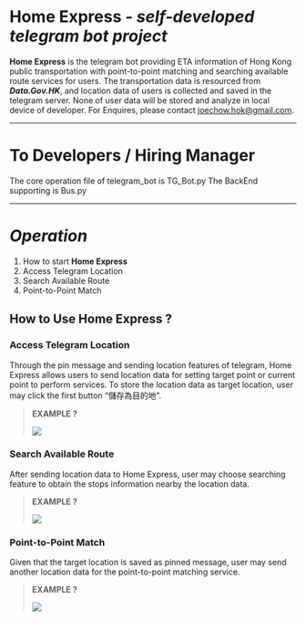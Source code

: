 # **Home Express** *- self-developed telegram bot project*
**Home Express** is the telegram bot providing ETA information of Hong Kong public transportation with point-to-point matching and searching available route services for users. The transportation data is resourced from ***Data.Gov.HK***, and location data of users is collected and saved in the telegram server. None of user data will be stored and analyze in local device of developer. For Enquires, please contact [joechow.hok@gmail.com](joechow.hok@gmail.com).
___
# **To Developers / Hiring Manager**
The core operation file of telegram_bot is TG_Bot.py
The BackEnd supporting is Bus.py 
___
# *Operation*
1. How to start **Home Express**
1. Access Telegram Location
1. Search Available Route
1. Point-to-Point Match

## How to Use **Home Express** ?
### Access Telegram Location

Through the pin message and sending location features of telegram, Home Express allows users to send location data for setting target point or current point to perform services. To store the location data as target location, user may click the first button “儲存為目的地”.
> **EXAMPLE ?**
> 
> <img src="markdown_source/Save_Location.gif"/>

### Search Available Route

After sending location data to Home Express, user may choose searching feature to obtain the stops information nearby the location data.

> **EXAMPLE ?**
> 
> <img src="markdown_source/Search_Stops.gif"/>

### Point-to-Point Match

Given that the target location is saved as pinned message, user may send another location data for the point-to-point matching service.

>   **EXAMPLE ?**
>
>   <img src="markdown_source/Point-to-Point.gif"/>

